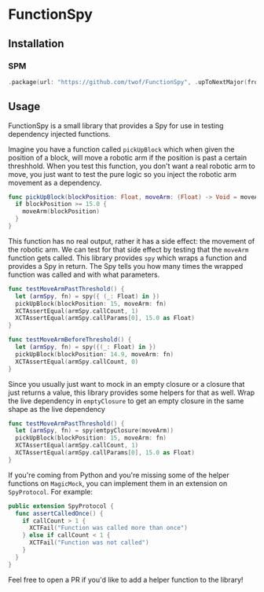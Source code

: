 # FunctionSpy

## Installation
### SPM
```swift
.package(url: "https://github.com/twof/FunctionSpy", .upToNextMajor(from: "1.0.0"))
```

## Usage
FunctionSpy is a small library that provides a Spy for use in testing dependency injected functions.

Imagine you have a function called `pickUpBlock` which when given the position of a block, will move a robotic arm if the position is past a certain threshhold. When you test this function, you don't want a real robotic arm to move, you just want to test the pure logic so you inject the robotic arm movement as a dependency.

```swift
func pickUpBlock(blockPosition: Float, moveArm: (Float) -> Void = moveArm) {
  if blockPosition >= 15.0 {
    moveArm(blockPosition)
  }
}
```

This function has no real output, rather it has a side effect: the movement of the robotic arm. We can test for that side effect by testing that the `moveArm` function gets called. This library provides `spy` which wraps a function and provides a Spy in return. The Spy tells you how many times the wrapped function was called and with what parameters.

```swift
func testMoveArmPastThreshold() {
  let (armSpy, fn) = spy({ (_: Float) in })
  pickUpBlock(blockPosition: 15, moveArm: fn)
  XCTAssertEqual(armSpy.callCount, 1)
  XCTAssertEqual(armSpy.callParams[0], 15.0 as Float)
}

func testMoveArmBeforeThreshold() {
  let (armSpy, fn) = spy({(_: Float) in })
  pickUpBlock(blockPosition: 14.9, moveArm: fn)
  XCTAssertEqual(armSpy.callCount, 0)
}
```

Since you usually just want to mock in an empty closure or a closure that just returns a value, this library provides some helpers for that as well. Wrap the live dependency in `emptyClosure` to get an empty closure in the same shape as the live dependency

```swift
func testMoveArmPastThreshold() {
  let (armSpy, fn) = spy(emtpyClosure(moveArm))
  pickUpBlock(blockPosition: 15, moveArm: fn)
  XCTAssertEqual(armSpy.callCount, 1)
  XCTAssertEqual(armSpy.callParams[0], 15.0 as Float)
}
```

If you're coming from Python and you're missing some of the helper functions on `MagicMock`, you can implement them in an extension on `SpyProtocol`. For example:
```swift
public extension SpyProtocol {
  func assertCalledOnce() {
    if callCount > 1 {
      XCTFail("Function was called more than once")
    } else if callCount < 1 {
      XCTFail("Function was not called")
    }
  }
}
```

Feel free to open a PR if you'd like to add a helper function to the library!
